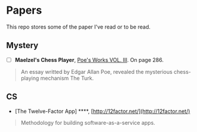 # Papers
This repo stores some of the paper I've read or to be read.
## Mystery 
- [ ] **Maelzel's Chess Player**, [Poe's Works VOL. III](http://www.gasl.org/refbib/Poe__Works__Vol_3.pdf). On page 286.

> An essay writted by Edgar Allan Poe, revealed the mysterious chess-playing mechanism The Turk.

## CS
- [The Twelve-Factor App] ****, [http://12factor.net/](http://12factor.net/)

> Methodology for building software-as-a-service apps.
